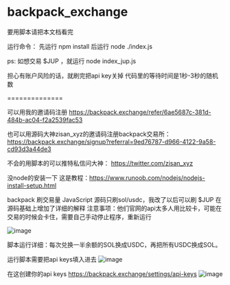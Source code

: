 # backpack_exchange

 要用脚本请把本文档看完
 
 运行命令：
 先运行 npm install
 后运行 node ./index.js

ps: 如想交易 $JUP ，就运行 node index_jup.js

担心有账户风险的话，就刷完把api key关掉
代码里的等待时间是1秒-3秒的随机数

==============

可以用我的邀请码注册 https://backpack.exchange/refer/6ae5687c-381d-484b-ac04-f2a2539fac53

也可以用源码大神zisan_xyz的邀请码注册backpack交易所：https://backpack.exchange/signup?referral=9ed76787-d966-4122-9a58-cd93d3a44de3

不会的用脚本的可以推特私信问大神： https://twitter.com/zisan_xyz

 没node的安装一下 这是教程：https://www.runoob.com/nodejs/nodejs-install-setup.html

 backpack 刷交易量 JavaScript 源码只刷sol/usdc，我改了以后可以刷 $JUP 
 在源码基础上增加了详细的解释
 注意事项：他们官网的api太多人用比较卡，可能在交易的时候会卡住，需要自己手动停止程序，重新运行

 ![image](https://github.com/catsats/backpack_exchange/assets/154321884/61503391-05ad-44d3-a121-6e6393907245)

 脚本运行详细：每次兑换一半余额的SOL换成USDC，再把所有USDC换成SOL。

 运行脚本需要把api keys填入进去
 ![image](https://github.com/catsats/backpack_exchange/assets/154321884/52850aab-6b10-4678-93d6-4b56d2be2449)

在这创建你的api keys https://backpack.exchange/settings/api-keys
![image](https://github.com/catsats/backpack_exchange/assets/154321884/9afa6f34-6d8f-495c-b6b7-e43c7f18cff5)
